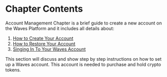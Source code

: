# Chapter Contents

Account Management Chapter is a brief guide to create a new account on the Waves Platform and it includes all details about:

1. [How to Create Your Account](https://waves-platform.gitbooks.io/wavesdocs/content/waves-client/account-management/creating-an-account.html)
2. [How to Restore Your Account](https://waves-platform.gitbooks.io/wavesdocs/content/waves-client/account-management/restore-an-account.html) 
3. [Singing In To Your Waves Account](https://waves-platform.gitbooks.io/wavesdocs/content/waves-client/account-management/signing-in-to-your-account.html)

This section will discuss and show step by step instructions on how to set up a Waves account. This account is needed to purchase and hold crypto tokens.

